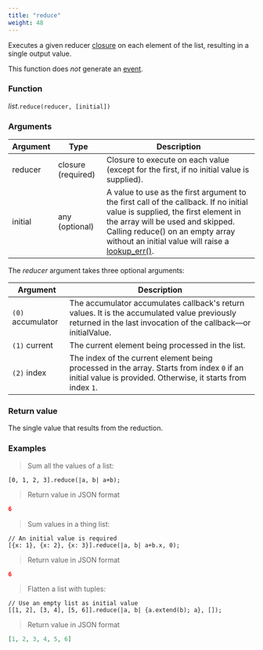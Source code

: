 ```yaml
---
title: "reduce"
weight: 48
---
```


Executes a given reducer [closure](../../closure) on each element of the list, resulting in a single output value.

This function does *not* generate an [event](../../../overview/events).

### Function

*list*.`reduce(reducer, [initial])`

### Arguments

Argument | Type | Description
-------- | ---- | -----------
reducer | closure (required) | Closure to execute on each value (except for the first, if no initial value is supplied).
initial | any (optional) | A value to use as the first argument to the first call of the callback. If no initial value is supplied, the first element in the array will be used and skipped. Calling reduce() on an empty array without an initial value will raise a [lookup_err()](../../../errors/lookup_err).


The *reducer* argument takes three optional arguments:

Argument | Description
-------- | -----------
`(0)` accumulator | The accumulator accumulates callback's return values. It is the accumulated value previously returned in the last invocation of the callback—or initialValue.
`(1)` current | The current element being processed in the list.
`(2)` index | The index of the current element being processed in the array. Starts from index `0` if an initial value is provided. Otherwise, it starts from index `1`.

### Return value

The single value that results from the reduction.

### Examples

> Sum all the values of a list:

```thingsdb,json_response
[0, 1, 2, 3].reduce(|a, b| a+b);
```

> Return value in JSON format

```json
6
```

> Sum values in a thing list:

```thingsdb,json_response
// An initial value is required
[{x: 1}, {x: 2}, {x: 3}].reduce(|a, b| a+b.x, 0);
```

> Return value in JSON format

```json
6
```

> Flatten a list with tuples:

```thingsdb,json_response
// Use an empty list as initial value
[[1, 2], [3, 4], [5, 6]].reduce(|a, b| {a.extend(b); a}, []);
```

> Return value in JSON format

```json
[1, 2, 3, 4, 5, 6]
```

